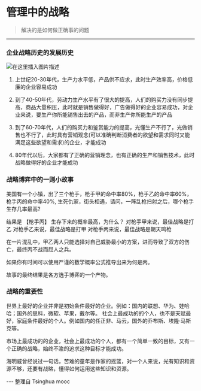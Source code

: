 # 管理中的战略
> 解决的是如何做正确事的问题
---
### 企业战略历史的发展历史
![在这里插入图片描述](https://img-blog.csdnimg.cn/20190806234952818.png?x-oss-process=image/watermark,type_ZmFuZ3poZW5naGVpdGk,shadow_10,text_aHR0cHM6Ly9ibG9nLmNzZG4ubmV0L1R5cm9famF2YQ==,size_16,color_FFFFFF,t_70)


1. 上世纪20-30年代，生产力水平低，产品供不应求，此时生产效率高，价格低廉的企业容易成功

2. 到了40-50年代，劳动力生产水平有了很大的提高，人们的购买力没有同步提高，商品大量积压，此时就是销售做得好，广告做得好的企业容易成功，对企业来说，要生产你所能销售出去的产品，而非生产你所能生产的产品

3. 到了60-70年代，人们的购买力和鉴赏能力的提高，光懂生产不行了，光做销售也不行了，此时具有营销观念(可以准确判断消费者的欲望和需求同时又能满足这些欲望和需求)的企业，才能成功

4. 80年代以后，大家都有了正确的营销理念，也有正确的生产和销售技术，此时战略做得好的企业才能成功

### 战略博弈中的一则小故事

美国有一个小镇，出了三个枪手，枪手甲的命中率80%，枪手乙的命中率60%，枪手丙的命中率40%, 生死仇家，街头相遇，请问，一阵乱枪扫射之后，哪个枪手生存几率最高?

结果是 【枪手丙】 生存下来的概率最高，为什么？
对枪手甲来说，最佳战略是打乙
对枪手乙来说，最佳战略是打甲
对枪手丙来说，最佳战略是朝天鸣枪

在一片混乱中，甲乙两人只能选择对自己威胁最小的方案，进而导致了双方的伤亡，最终丙不战而屈人之兵。

如果你有时间可以使用严谨的数学概率公式推导出来为何是丙。

故事的最终结果是各方选手博弈的一个产物。

### 战略的重要性
世界上最好的企业并非是初始条件最好的企业。例如：国内的联想、华为、娃哈哈；国外的思科，微软、苹果，戴尔等。
社会上最成功的的个人，也不是天赋最好，家庭条件最好的个人。例如国内的任正非、马云，国外的乔布斯、埃隆·马斯克等。 

市场上最成功的的企业，社会上最成功的个人，都有一个简单一致的目标，又有一个正确的战略，始终不渝的追求这种目标才能成功。

海明威曾经说过一句话，苦难的童年是作家的摇篮，对一个人来说，光有知识和资源不够，还要有战略，懂得如何运用这些知识和资源。

--- 整理自 Tsinghua mooc